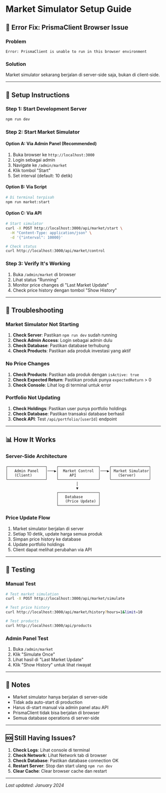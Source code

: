 # Market Simulator Setup Guide

## 🚨 **Error Fix: PrismaClient Browser Issue**

### **Problem**
```
Error: PrismaClient is unable to run in this browser environment
```

### **Solution**
Market simulator sekarang berjalan di server-side saja, bukan di client-side.

---

## 🚀 **Setup Instructions**

### **Step 1: Start Development Server**
```bash
npm run dev
```

### **Step 2: Start Market Simulator**

#### **Option A: Via Admin Panel (Recommended)**
1. Buka browser ke `http://localhost:3000`
2. Login sebagai admin
3. Navigate ke `/admin/market`
4. Klik tombol "Start"
5. Set interval (default: 10 detik)

#### **Option B: Via Script**
```bash
# Di terminal terpisah
npm run market:start
```

#### **Option C: Via API**
```bash
# Start simulator
curl -X POST http://localhost:3000/api/market/start \
  -H "Content-Type: application/json" \
  -d '{"interval": 10000}'

# Check status
curl http://localhost:3000/api/market/control
```

### **Step 3: Verify It's Working**
1. Buka `/admin/market` di browser
2. Lihat status "Running"
3. Monitor price changes di "Last Market Update"
4. Check price history dengan tombol "Show History"

---

## 🔧 **Troubleshooting**

### **Market Simulator Not Starting**
1. **Check Server**: Pastikan `npm run dev` sudah running
2. **Check Admin Access**: Login sebagai admin dulu
3. **Check Database**: Pastikan database terhubung
4. **Check Products**: Pastikan ada produk investasi yang aktif

### **No Price Changes**
1. **Check Products**: Pastikan ada produk dengan `isActive: true`
2. **Check Expected Return**: Pastikan produk punya `expectedReturn` > 0
3. **Check Console**: Lihat log di terminal untuk error

### **Portfolio Not Updating**
1. **Check Holdings**: Pastikan user punya portfolio holdings
2. **Check Database**: Pastikan transaksi database berhasil
3. **Check API**: Test `/api/portfolio/[userId]` endpoint

---

## 📊 **How It Works**

### **Server-Side Architecture**
```
┌─────────────────┐    ┌──────────────────┐    ┌─────────────────┐
│   Admin Panel   │───▶│  Market Control  │───▶│ Market Simulator│
│   (Client)      │    │     API          │    │   (Server)      │
└─────────────────┘    └──────────────────┘    └─────────────────┘
                                │
                                ▼
                       ┌──────────────────┐
                       │   Database       │
                       │   (Price Update) │
                       └──────────────────┘
```

### **Price Update Flow**
1. Market simulator berjalan di server
2. Setiap 10 detik, update harga semua produk
3. Simpan price history ke database
4. Update portfolio holdings
5. Client dapat melihat perubahan via API

---

## 🎯 **Testing**

### **Manual Test**
```bash
# Test market simulation
curl -X POST http://localhost:3000/api/market/simulate

# Test price history
curl http://localhost:3000/api/market/history?hours=1&limit=10

# Test products
curl http://localhost:3000/api/products
```

### **Admin Panel Test**
1. Buka `/admin/market`
2. Klik "Simulate Once"
3. Lihat hasil di "Last Market Update"
4. Klik "Show History" untuk lihat riwayat

---

## 📝 **Notes**

- Market simulator hanya berjalan di server-side
- Tidak ada auto-start di production
- Harus di-start manual via admin panel atau API
- PrismaClient tidak bisa berjalan di browser
- Semua database operations di server-side

---

## 🆘 **Still Having Issues?**

1. **Check Logs**: Lihat console di terminal
2. **Check Network**: Lihat Network tab di browser
3. **Check Database**: Pastikan database connection OK
4. **Restart Server**: Stop dan start ulang `npm run dev`
5. **Clear Cache**: Clear browser cache dan restart

---

*Last updated: January 2024*
